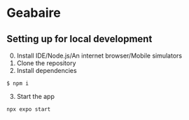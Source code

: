 # Geabaire

## Setting up for local development

0. Install IDE/Node.js/An internet browser/Mobile simulators
1. Clone the repository
2. Install dependencies
```
$ npm i
```
3. Start the app
```
npx expo start
```